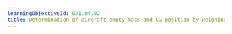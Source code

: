 ```yaml
---
learningObjectiveId: 031.04.02
title: Determination of aircraft empty mass and CG position by weighing
---
```



